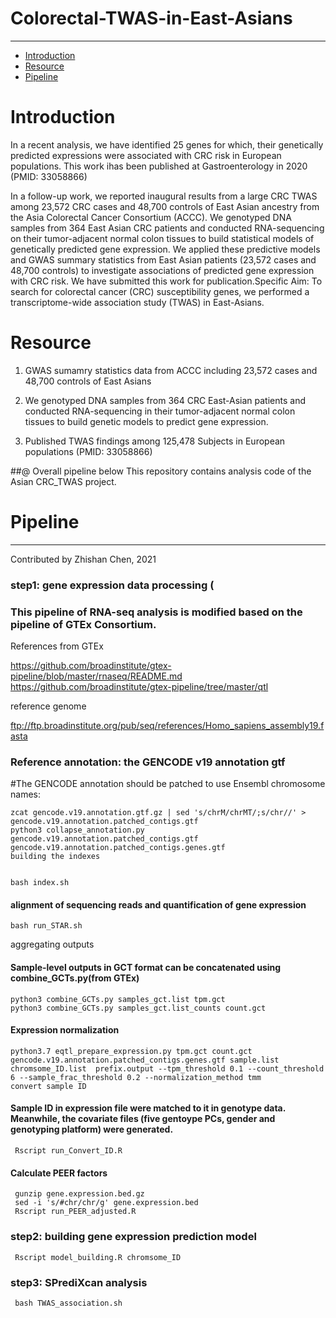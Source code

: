# Colorectal-TWAS-in-East-Asians
---
* [Introduction](#Introduction)
* [Resource](#Resource)
* [Pipeline](#Pipeline)

<a name="Introduction"/>

# Introduction
In a recent analysis, we have identified 25 genes for which, their genetically predicted expressions were associated with CRC risk in European populations. This work ihas been published at Gastroenterology in 2020 (PMID: 33058866)

In a follow-up work, we reported inaugural results from a large CRC TWAS among 23,572 CRC cases and 48,700 controls of East Asian ancestry from the Asia Colorectal Cancer Consortium (ACCC). We genotyped DNA samples from 364 East Asian CRC patients and conducted RNA-sequencing on their tumor-adjacent normal colon tissues to build statistical models of genetically predicted gene expression. We applied these predictive models and GWAS summary statistics from East Asian patients (23,572 cases and 48,700 controls) to investigate associations of predicted gene expression with CRC risk. We have submitted this work for publication.Specific Aim: To search for colorectal cancer (CRC) susceptibility genes, we performed a transcriptome-wide association study (TWAS) in East-Asians. 

<a name="Resource"/>

# Resource

1. GWAS sumamry statistics data from ACCC including 23,572 cases and 48,700 controls of East Asians

2. We genotyped DNA samples from 364 CRC East-Asian patients and conducted RNA-sequencing in their tumor-adjacent normal colon tissues to build genetic models to predict gene expression. 

3. Published TWAS findings among 125,478 Subjects in European populations (PMID: 33058866)

##@ Overall pipeline below 
This repository contains analysis code of the Asian CRC_TWAS project.


<a name="Pipeline"/>

# Pipeline 
---
Contributed by Zhishan Chen, 2021

### step1: gene expression data processing (
### This pipeline of RNA-seq analysis is modified based on the pipeline of GTEx Consortium.
References from GTEx

https://github.com/broadinstitute/gtex-pipeline/blob/master/rnaseq/README.md https://github.com/broadinstitute/gtex-pipeline/tree/master/qtl

reference genome

ftp://ftp.broadinstitute.org/pub/seq/references/Homo_sapiens_assembly19.fasta



### Reference annotation: the GENCODE v19 annotation gtf

#The GENCODE annotation should be patched to use Ensembl chromosome names:
```
zcat gencode.v19.annotation.gtf.gz | sed 's/chrM/chrMT/;s/chr//' > gencode.v19.annotation.patched_contigs.gtf   
python3 collapse_annotation.py gencode.v19.annotation.patched_contigs.gtf gencode.v19.annotation.patched_contigs.genes.gtf
building the indexes


bash index.sh
```
####  alignment of sequencing reads and quantification of gene expression
```
bash run_STAR.sh
```
aggregating outputs

####  Sample-level outputs in GCT format can be concatenated using combine_GCTs.py(from GTEx)
```
python3 combine_GCTs.py samples_gct.list tpm.gct
python3 combine_GCTs.py samples_gct.list_counts count.gct
```
#### Expression normalization
```
python3.7 eqtl_prepare_expression.py tpm.gct count.gct gencode.v19.annotation.patched_contigs.genes.gtf sample.list chromsome_ID.list  prefix.output --tpm_threshold 0.1 --count_threshold 6 --sample_frac_threshold 0.2 --normalization_method tmm
convert sample ID
```
#### Sample ID in expression file were matched to it in genotype data. Meanwhile, the covariate files (five gentoype PCs, gender and genotyping platform) were generated.
```
 Rscript run_Convert_ID.R
```
####  Calculate PEER factors
```
 gunzip gene.expression.bed.gz
 sed -i 's/#chr/chr/g' gene.expression.bed
 Rscript run_PEER_adjusted.R
```
 ### step2: building gene expression prediction model
```
 Rscript model_building.R chromsome_ID
```
 ### step3: SPrediXcan analysis
```
 bash TWAS_association.sh
```
